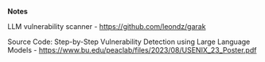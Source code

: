 


__Notes__

LLM vulnerability scanner - <https://github.com/leondz/garak>

Source Code: Step-by-Step Vulnerability Detection using Large Language Models - <https://www.bu.edu/peaclab/files/2023/08/USENIX_23_Poster.pdf>
